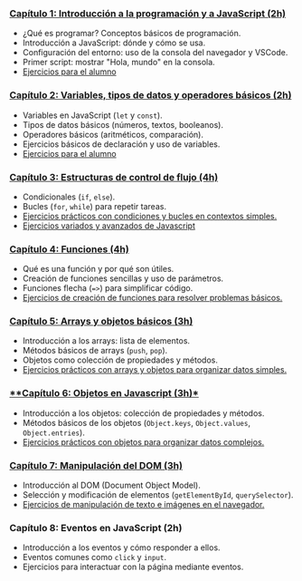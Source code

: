 ### [**Capítulo 1: Introducción a la programación y a JavaScript (2h)**](./01-Introduccion/readme.md)
   - ¿Qué es programar? Conceptos básicos de programación.
   - Introducción a JavaScript: dónde y cómo se usa.
   - Configuración del entorno: uso de la consola del navegador y VSCode.
   - Primer script: mostrar "Hola, mundo" en la consola.
   - [Ejercicios para el alumno](./01-Introduccion/ejercicios.md)

### [**Capítulo 2: Variables, tipos de datos y operadores básicos (2h)**](./02-Variables/readme.md)
   - Variables en JavaScript (`let` y `const`).
   - Tipos de datos básicos (números, textos, booleanos).
   - Operadores básicos (aritméticos, comparación).
   - Ejercicios básicos de declaración y uso de variables.
  - [Ejercicios para el alumno](./02-Variables/ejercicios.md)

### [**Capítulo 3: Estructuras de control de flujo (4h)**](./03-EstructurasDeControl/readme.md)
   - Condicionales (`if`, `else`).
   - Bucles (`for`, `while`) para repetir tareas.
   - [Ejercicios prácticos con condiciones y bucles en contextos simples.](./03-EstructurasDeControl/ejercicios.md)
   - [Ejercicios variados y avanzados de Javascript](./03-EstructurasDeControl/practica.md)

### [**Capítulo 4: Funciones (4h)**](./04-Funciones/readme.md)
   - Qué es una función y por qué son útiles.
   - Creación de funciones sencillas y uso de parámetros.
   - Funciones flecha (`=>`) para simplificar código.
   - [Ejercicios de creación de funciones para resolver problemas básicos.](./04-Funciones/ejercicios.md)

### [**Capítulo 5: Arrays y objetos básicos (3h)**](./05-Arrays/readme.md)
   - Introducción a los arrays: lista de elementos.
   - Métodos básicos de arrays (`push`, `pop`).
   - Objetos como colección de propiedades y métodos.
   - [Ejercicios prácticos con arrays y objetos para organizar datos simples.](./05-Arrays/ejercicios.md)

### [**Capítulo 6: Objetos en Javascript (3h)*](./06-Objetos/readme.md)
   - Introducción a los objetos: colección de propiedades y métodos.
   - Métodos básicos de los objetos (`Object.keys`, `Object.values`, `Object.entries`).
   - [Ejercicios prácticos con objetos para organizar datos complejos.](./06-Objetos/ejercicios.md)

### [**Capítulo 7: Manipulación del DOM (3h)**](./07-DOM/readme.md)
   - Introducción al DOM (Document Object Model).
   - Selección y modificación de elementos (`getElementById`, `querySelector`).
   - [Ejercicios de manipulación de texto e imágenes en el navegador.](./07-DOM/ejercicios.md)

### **Capítulo 8: Eventos en JavaScript (2h)**
   - Introducción a los eventos y cómo responder a ellos.
   - Eventos comunes como `click` y `input`.
   - Ejercicios para interactuar con la página mediante eventos.
